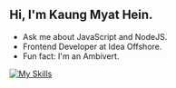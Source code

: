 ## Hi, I'm Kaung Myat Hein.

- Ask me about JavaScript and NodeJS.
- Frontend Developer at Idea Offshore.
- Fun fact: I'm an Ambivert.

[![My Skills](https://skillicons.dev/icons?i=bootstrap,tailwindcss,materialui,javascript,typescript,react,electron,redux,nextjs,vue,firebase,php,nodejs,express,mongodb,py,mysql,postgres,prisma,heroku,git,figma)](https://skillicons.dev)
